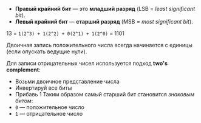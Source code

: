 - **Правый крайний бит** — это **младший разряд** (LSB = _least significant bit_).
- **Левый крайний бит** — **старший разряд** (MSB = _most significant bit_).

13 = `1(2^3) + 1(2^2) + 0(2^1) + 1(2^0)` = 1101

Двоичная запись положительного числа всегда начинается с единицы (если опускать ведущие нули).

Для записи отрицательных чисел используется подход **two's complement**:
- Возьми двоичное представление числа
- Инвертируй все биты
- Прибавь 1
Таким образом самый старший бит становится *знаковым битом*:
- `0` — положительное число
- `1` — отрицательное число
